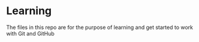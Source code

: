 # Learning
The files in this repo are for the purpose of learning and get started to work with Git and GitHub
